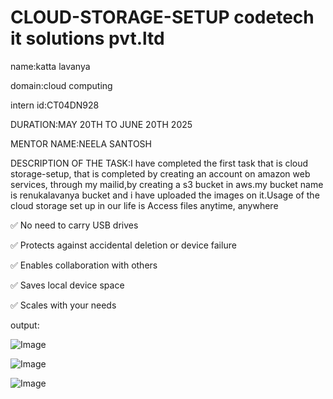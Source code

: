 # CLOUD-STORAGE-SETUP codetech it solutions pvt.ltd

name:katta lavanya

domain:cloud computing

intern id:CT04DN928

DURATION:MAY 20TH TO JUNE 20TH 2025

MENTOR NAME:NEELA SANTOSH

DESCRIPTION OF THE TASK:I have completed the first task that is cloud storage-setup, that is completed by creating an account on amazon web services, through my mailid,by creating a s3 bucket in aws.my bucket name is renukalavanya bucket and i have uploaded the images on it.Usage of the cloud storage set up in our life is Access files anytime, anywhere

✅ No need to carry USB drives

✅ Protects against accidental deletion or device failure

✅ Enables collaboration with others

✅ Saves local device space

✅ Scales with your needs

output:

![Image](https://github.com/user-attachments/assets/55b2b2be-0612-4c86-84ef-d1af4c92199e)

![Image](https://github.com/user-attachments/assets/c5d83d0f-5cb4-4e88-9b66-933d69a81089)

![Image](https://github.com/user-attachments/assets/529ed5cc-73d6-4585-a449-09975eddfd54)
